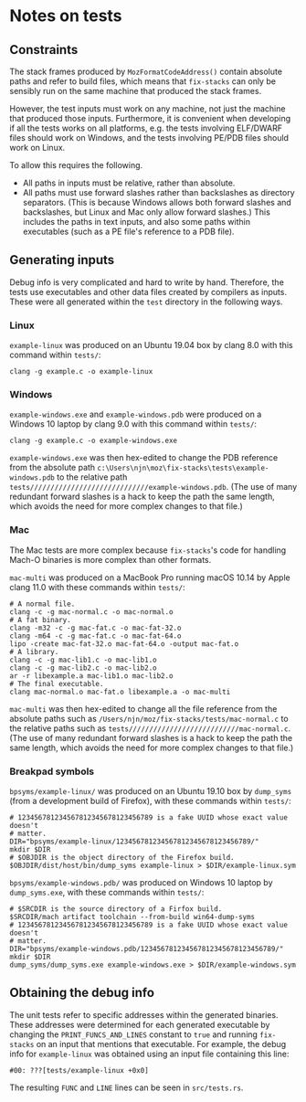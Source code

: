 # Notes on tests

## Constraints

The stack frames produced by `MozFormatCodeAddress()` contain absolute paths
and refer to build files, which means that `fix-stacks` can only be sensibly
run on the same machine that produced the stack frames.

However, the test inputs must work on any machine, not just the machine that
produced those inputs. Furthermore, it is convenient when developing if all the
tests works on all platforms, e.g. the tests involving ELF/DWARF files should
work on Windows, and the tests involving PE/PDB files should work on Linux.

To allow this requires the following.
- All paths in inputs must be relative, rather than absolute.
- All paths must use forward slashes rather than backslashes as directory
  separators. (This is because Windows allows both forward slashes and
  backslashes, but Linux and Mac only allow forward slashes.) This includes the
  paths in text inputs, and also some paths within executables (such as a PE
  file's reference to a PDB file).

## Generating inputs

Debug info is very complicated and hard to write by hand. Therefore, the tests
use executables and other data files created by compilers as inputs. These were
all generated within the `test` directory in the following ways.

### Linux

`example-linux` was produced on an Ubuntu 19.04 box by clang 8.0 with this
command within `tests/`:
```
clang -g example.c -o example-linux
```

### Windows

`example-windows.exe` and `example-windows.pdb` were produced on a Windows 10
 laptop by clang 9.0 with this command within `tests/`:
```
clang -g example.c -o example-windows.exe
```
`example-windows.exe` was then hex-edited to change the PDB reference from the
absolute path `c:\Users\njn\moz\fix-stacks\tests\example-windows.pdb` to the
relative path `tests/////////////////////////////example-windows.pdb`. (The use
of many redundant forward slashes is a hack to keep the path the same length,
which avoids the need for more complex changes to that file.)

### Mac

The Mac tests are more complex because `fix-stacks`'s code for handling Mach-O
binaries is more complex than other formats.

`mac-multi` was produced on a MacBook Pro running macOS 10.14 by Apple clang
11.0 with these commands within `tests/`:
```
# A normal file.
clang -c -g mac-normal.c -o mac-normal.o
# A fat binary.
clang -m32 -c -g mac-fat.c -o mac-fat-32.o
clang -m64 -c -g mac-fat.c -o mac-fat-64.o
lipo -create mac-fat-32.o mac-fat-64.o -output mac-fat.o
# A library.
clang -c -g mac-lib1.c -o mac-lib1.o
clang -c -g mac-lib2.c -o mac-lib2.o
ar -r libexample.a mac-lib1.o mac-lib2.o
# The final executable.
clang mac-normal.o mac-fat.o libexample.a -o mac-multi
```
`mac-multi` was then hex-edited to change all the file reference from the
absolute paths such as `/Users/njn/moz/fix-stacks/tests/mac-normal.c` to the
relative paths such as `tests///////////////////////////mac-normal.c`. (The use
of many redundant forward slashes is a hack to keep the path the same length,
which avoids the need for more complex changes to that file.)

### Breakpad symbols

`bpsyms/example-linux/` was produced on an Ubuntu 19.10 box by `dump_syms`
(from a development build of Firefox), with these commands within `tests/`:
```
# 123456781234567812345678123456789 is a fake UUID whose exact value doesn't
# matter.
DIR="bpsyms/example-linux/123456781234567812345678123456789/"
mkdir $DIR
# $OBJDIR is the object directory of the Firefox build.
$OBJDIR/dist/host/bin/dump_syms example-linux > $DIR/example-linux.sym
```

`bpsyms/example-windows.pdb/` was produced on Windows 10 laptop by
`dump_syms.exe`, with these commands within `tests/`:
```
# $SRCDIR is the source directory of a Firfox build.
$SRCDIR/mach artifact toolchain --from-build win64-dump-syms
# 123456781234567812345678123456789 is a fake UUID whose exact value doesn't
# matter.
DIR="bpsyms/example-windows.pdb/123456781234567812345678123456789/"
mkdir $DIR
dump_syms/dump_syms.exe example-windows.exe > $DIR/example-windows.sym
```

## Obtaining the debug info

The unit tests refer to specific addresses within the generated binaries. These
addresses were determined for each generated executable by changing the
`PRINT_FUNCS_AND_LINES` constant to `true` and running `fix-stacks` on an input
that mentions that executable. For example, the debug info for `example-linux`
was obtained using an input file containing this line:
```
#00: ???[tests/example-linux +0x0]
```
The resulting `FUNC` and `LINE` lines can be seen in `src/tests.rs`.

